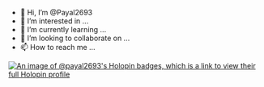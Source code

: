 - 👋 Hi, I’m @Payal2693
- 👀 I’m interested in ...
- 🌱 I’m currently learning ...
- 💞️ I’m looking to collaborate on ...
- 📫 How to reach me ...

<!---
Payal2693/Payal2693 is a ✨ special ✨ repository because its `README.md` (this file) appears on your GitHub profile.
You can click the Preview link to take a look at your changes.
--->
[![An image of @payal2693's Holopin badges, which is a link to view their full Holopin profile](https://holopin.me/payal2693)](https://holopin.io/@payal2693)
